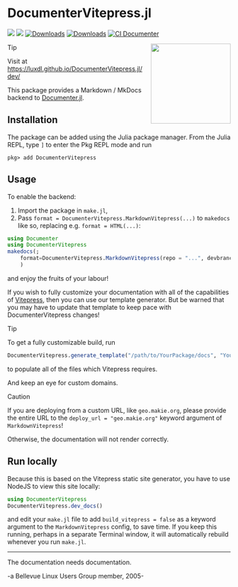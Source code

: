 # DocumenterVitepress.jl
[![](https://img.shields.io/badge/docs-stable-blue.svg)](https://luxdl.github.io/DocumenterVitepress.jl/stable/)
[![](https://img.shields.io/badge/docs-dev-blue.svg)](https://luxdl.github.io/DocumenterVitepress.jl/dev/)
[![Downloads](https://img.shields.io/badge/dynamic/json?url=http%3A%2F%2Fjuliapkgstats.com%2Fapi%2Fv1%2Fmonthly_downloads%2FDocumenterVitepress&query=total_requests&suffix=%2Fmonth&label=Downloads)](https://juliapkgstats.com/pkg/DocumenterVitepress)
[![Downloads](https://img.shields.io/badge/dynamic/json?url=http%3A%2F%2Fjuliapkgstats.com%2Fapi%2Fv1%2Ftotal_downloads%2FDocumenterVitepress&query=total_requests&&label=Total%20Downloads)](https://juliapkgstats.com/pkg/DocumenterVitepress)
[![CI Documenter](https://github.com/LuxDL/DocumenterVitepress.jl/actions/workflows/Documenter.yml/badge.svg)](https://github.com/LuxDL/DocumenterVitepress.jl/actions/workflows/Documenter.yml)

<img src="https://luxdl.github.io/DocumenterVitepress.jl/stable/logo.png" align="right" style="padding-left:10px;" width="180"/>

> [!TIP]
> Visit at https://luxdl.github.io/DocumenterVitepress.jl/dev/

This package provides a Markdown / MkDocs backend to [Documenter.jl](https://documenter.juliadocs.org/stable/).

## Installation

The package can be added using the Julia package manager. From the Julia REPL, type `]` to enter the Pkg REPL mode and run

```shell
pkg> add DocumenterVitepress
```

## Usage

To enable the backend:
1. Import the package in `make.jl`,
2. Pass `format = DocumenterVitepress.MarkdownVitepress(...)` to `makedocs` like so, replacing e.g. `format = HTML(...)`:

```julia
using Documenter
using DocumenterVitepress
makedocs(;
    format=DocumenterVitepress.MarkdownVitepress(repo = "...", devbranch = "...", devurl = "dev"),
    )
```
and enjoy the fruits of your labour!

If you wish to fully customize your documentation with all of the capabilities of [Vitepress](https://vitepress.dev), 
then you can use our template generator.  But be warned that you may have to update that template to keep pace with 
DocumenterVitepress changes!

> [!TIP]
> To get a fully customizable build, run 
> ```julia 
> DocumenterVitepress.generate_template("/path/to/YourPackage/docs", "YourPackage")
> ```
> to populate all of the files which Vitepress requires.

And keep an eye for custom domains.

> [!CAUTION]  
> If you are deploying from a custom URL, like `geo.makie.org`, 
> please provide the entire URL to the `deploy_url = "geo.makie.org"` keyword argument 
> of `MarkdownVitepress`!  
> 
> Otherwise, the documentation will not render correctly.

## Run locally

Because this is based on the Vitepress static site generator, you have to use NodeJS to view this site locally:

```julia
using DocumenterVitepress
DocumenterVitepress.dev_docs()
```
and edit your `make.jl` file to add `build_vitepress = false` as a keyword argument to the `MarkdownVitepress` config, to save time.  If you keep this running, perhaps in a separate Terminal window, it will automatically rebuild whenever you run `make.jl`.

***

The documentation needs documentation.

-a Bellevue Linux Users Group member, 2005-
